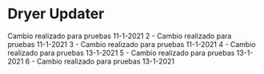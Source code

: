 # Dryer Updater
Cambio realizado para pruebas 11-1-2021
2 - Cambio realizado para pruebas 11-1-2021
3 - Cambio realizado para pruebas 11-1-2021
4 - Cambio realizado para pruebas 13-1-2021
5 - Cambio realizado para pruebas 13-1-2021
6 - Cambio realizado para pruebas 13-1-2021

